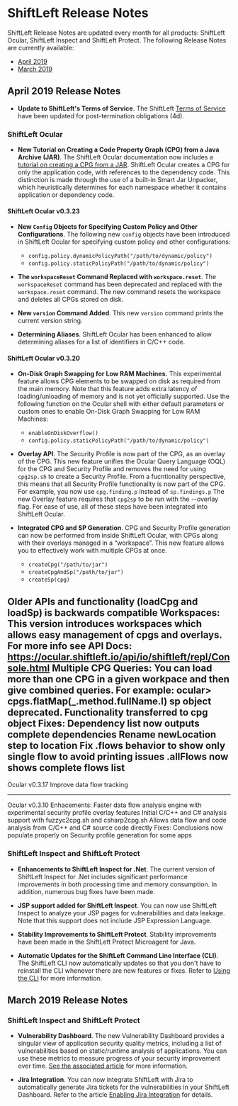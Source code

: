 # ShiftLeft Release Notes

ShiftLeft Release Notes are updated every month for all products: ShiftLeft Ocular, ShiftLeft Inspect and ShiftLeft Protect. The following Release Notes are currently available:

* [April 2019](#april-2019-release-notes)
* [March 2019](#march-2019-release-notes)


## April 2019 Release Notes

* **Update to ShiftLeft's Terms of Service**. The ShiftLeft [Terms of Service](https://www.shiftleft.io/terms/) have been updated for post-termination obligations (4d). 

### ShiftLeft Ocular

* **New Tutorial on Creating a Code Property Graph (CPG) from a Java Archive (JAR)**. The ShiftLeft Ocular documentation now includes a [tutorial on creating a CPG from a JAR](../using-ocular/tutorials/cpgcreate.md). ShiftLeft Ocular creates a CPG for only the application code, with references to the dependency code. This distinction is made through the use of a built-in Smart Jar Unpacker, which heuristically determines for each namespace whether it contains application or dependency code.

#### ShiftLeft Ocular v0.3.23

* **New `Config` Objects for Specifying Custom Policy and Other Configurations**. The following new `config` objects have been introduced in ShiftLeft Ocular for specifying custom policy and other configurations:
  * `config.policy.dynamicPolicyPath("/path/to/dynamic/policy")`
  * `config.policy.staticPolicyPath("/path/to/dynamic/policy")`

* **The `workspaceReset` Command Replaced with `workspace.reset`**. The `workspaceReset` command has been deprecated and replaced with the `workspace.reset` command. The new command resets the workspace and deletes all CPGs stored on disk.

* **New `version` Command Added**. This new `version` command prints the current version string.

* **Determining Aliases**. ShiftLeft Ocular has been enhanced to allow determining aliases for a list of identifiers in C/C++ code.

#### ShiftLeft Ocular v0.3.20

* **On-Disk Graph Swapping for Low RAM Machines.** This experimental feature allows CPG elements to be swapped on disk as required from the main memory. Note that this feature adds extra latency of loading/unloading of memory and is not yet officially supported. Use the following function on the Ocular shell with either default parameters or custom ones to enable On-Disk Graph Swapping for Low RAM Machines: 
  * `enableOnDiskOverflow()`
  * `config.policy.staticPolicyPath("/path/to/dynamic/policy")`

* **Overlay API**. The Security Profile is now part of the CPG, as an overlay of the CPG. This new feature unifies the Ocular Query Language (OQL) for the CPG and Security Profile and removes the need for using `cpg2sp.sh` to create a Security Profile. From a fucntionality perspective, this means that all Security Profile functionality is now part of the CPG. For example, you now use `cpg.finding.p` instead of `sp.findings.p` The new Overlay feature requires that `cpg2sp` to be run with the --overlay flag. For ease of use, all of these steps have been integrated into ShiftLeft Ocular.

* **Integrated CPG and SP Generation**. CPG and Security Profile generation can now be performed from inside ShiftLeft Ocular, with CPGs along with their overlays managed in a “workspace”. This new feature allows you to effectively work with multiple CPGs at once.
  * `createCpg("/path/to/jar")`
  * `createCpgAndSp("/path/to/jar")`
  * `createSp(cpg)`

Older APIs and functionality (loadCpg and loadSp) is backwards compatible
Workspaces: This version introduces workspaces which allows easy management of cpgs and overlays. For more info see API Docs: https://ocular.shiftleft.io/api/io/shiftleft/repl/Console.html
Multiple CPG Queries: You can load more than one CPG in a given workpace and then give combined queries. 
For example: ocular> cpgs.flatMap(_.method.fullName.l)
sp object deprecated. Functionality transferred to cpg object
Fixes:
Dependency list now outputs complete dependencies
Rename newLocation step to location
Fix .flows behavior to show only single flow to avoid printing issues .allFlows now shows complete flows list
------------------------------------------------

Ocular v0.3.17
Improve data flow tracking

------------------------------------------------

Ocular v0.3.10
Enhacements:
Faster data flow analysis engine with experimental security profile overlay features
Initial C/C++ and C# analysis support with fuzzyc2cpg.sh and csharp2cpg.sh
Allows data flow and code analysis from C/C++ and C# source code directly
Fixes:
Conclusions now populate properly on Security profile generation for some apps



### ShiftLeft Inspect and ShiftLeft Protect

* **Enhancements to ShiftLeft Inspect for .Net**. The current version of ShiftLeft Inspect for .Net includes significant performance improvements in both processing time and memory consumption. In addition, numerous bug fixes have been made.

* **JSP support added for ShiftLeft Inspect**. You can now use ShiftLeft Inspect to analyze your JSP pages for vulnerabilities and data leakage. Note that this support does not include JSP Expression Language.

* **Stability Improvements to ShiftLeft Protect**. Stability improvements have been made in the ShiftLeft Protect Microagent for Java.

* **Automatic Updates for the ShiftLeft Command Line Interface (CLI)**. The ShiftLeft CLI now automatically updates so that you don't have to reinstall the CLI whenever there are new features or fixes. Refer to [Using the CLI](../using-inspect-protect/using-cli/using-cli.md) for more information.


## March 2019 Release Notes

### ShiftLeft Inspect and ShiftLeft Protect

* **Vulnerability Dashboard**. The new Vulnerability Dashboard provides a singular view of application security quality metrics, including a list of vulnerabilities based on static/runtime analysis of applications. You can use these metrics to measure progress of your security improvement over time. [See the associated article](../using-inspect-protect/using-workflow/vulnerability-dashboard.md) for more information.

* **Jira Integration**. You can now integrate ShiftLeft with Jira to automatically generate Jira tickets for the vulnerabilities in your ShiftLeft Dashboard. Refer to the article [Enabling Jira Integration](../using-inspect-protect/using-workflow/jira-integration.md) for details.
